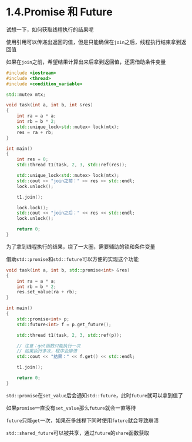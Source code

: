 # 1.4.Promise 和 Future

试想一下，如何获取线程执行的结果呢

使用引用可以传递出返回的值，但是只能确保在`join`之后，线程执行结束拿到返回值

如果在`join`之前，希望结果计算出来后拿到返回值，还需借助条件变量

```c++
#include <iostream>
#include <thread>
#include <condition_variable>

std::mutex mtx;

void task(int a, int b, int &res)
{
    int ra = a * a;
    int rb = b * 2;
    std::unique_lock<std::mutex> lock(mtx);
    res = ra + rb;
}

int main()
{
    int res = 0;
    std::thread t1(task, 2, 3, std::ref(res));

    std::unique_lock<std::mutex> lock(mtx);
    std::cout << "join之前：" << res << std::endl;
    lock.unlock();

    t1.join();

    lock.lock();
    std::cout << "join之后：" << res << std::endl;
    lock.unlock();

    return 0;
}

```

为了拿到线程执行的结果，绕了一大圈，需要辅助的锁和条件变量

借助`std::promise`和`std::future`可以方便的实现这个功能

```c++
void task(int a, int b, std::promise<int> &res)
{
    int ra = a * a;
    int rb = b * 2;
    res.set_value(ra + rb);
}

int main()
{
    std::promise<int> p;
    std::future<int> f = p.get_future();

    std::thread t1(task, 2, 3, std::ref(p));

    // 注意：get函数只能执行一次
    // 如果执行多次，程序会崩溃
    std::cout << "结果：" << f.get() << std::endl;

    t1.join();

    return 0;
}

```

`std::promise`在`set_value`后会通知`std::future`，此时`future`就可以拿到值了

如果`promise`一直没有`set_value`那么`future`就会一直等待

`future`只能`get`一次，如果在多线程下同时使用`future`就会导致崩溃

`std::shared_future`可以被共享，通过`future`的`share`函数获取
